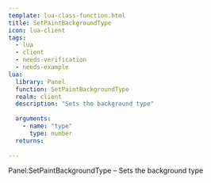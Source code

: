 ```yaml
---
template: lua-class-function.html
title: SetPaintBackgroundType
icon: lua-client
tags:
  - lua
  - client
  - needs-verification
  - needs-example
lua:
  library: Panel
  function: SetPaintBackgroundType
  realm: client
  description: "Sets the background type"
  
  arguments:
    - name: "type"
      type: number
  returns:
    
---
```


<div class="lua__search__keywords">
Panel:SetPaintBackgroundType &#x2013; Sets the background type
</div>
